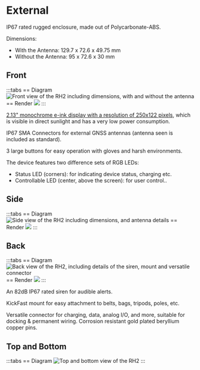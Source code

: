 # External

IP67 rated rugged enclosure, made out of Polycarbonate-ABS.

Dimensions:
 - With the Antenna: 129.7 x 72.6 x 49.75 mm
 - Without the Antenna: 95 x 72.6 x 30 mm

## Front

:::tabs
== Diagram
![Front view of the RH2 including dimensions, with and without the antenna](https://i.imgur.com/bzeb1TX.png)
== Render
![](https://lightbug.io/raw-renders/2025-07-01/RH2_w-front+angle.png)
:::

[2.13" monochrome e-ink display with a resolution of 250x122 pixels](screen), which is visible in direct sunlight and has a very low power consumption.

IP67 SMA Connectors for external GNSS antennas (antenna seen is included as standard).

3 large buttons for easy operation with gloves and harsh environments.

The device features two difference sets of RGB LEDs:
 - Status LED (corners): for indicating device status, charging etc.
 - Controllable LED (center, above the screen): for user control..

## Side

:::tabs
== Diagram
![Side view of the RH2 including dimensions, and antenna details](https://i.imgur.com/YHljkZW.png)
== Render
![](https://lightbug.io/raw-renders/2025-07-01/RH2_w-side.png)
:::

## Back

:::tabs
== Diagram
![Back view of the RH2, including details of the siren, mount and versatile connector](https://i.imgur.com/0bJYs3Y.png)
== Render
![](https://lightbug.io/raw-renders/2025-07-01/RH2_w-back.png)
:::

An 82dB IP67 rated siren for audible alerts.

KickFast mount for easy attachment to belts, bags, tripods, poles, etc.

Versatile connector for charging, data, analog I/O, and more, suitable for docking & permanent wiring. Corrosion resistant gold plated beryllium copper pins.

## Top and Bottom

:::tabs
== Diagram
![Top and bottom view of the RH2](https://i.imgur.com/acrCaFV.png)
:::
